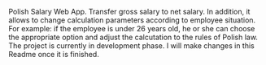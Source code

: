 Polish Salary Web App. Transfer gross salary to net salary. In addition, it allows to change calculation parameters according to employee situation. For example: if the employee is under 26 years old, he or she can choose the appropriate option and adjust the calcutation to the rules of Polish law. The project is currently in development phase. I will make changes in this Readme once it is finished.

